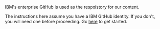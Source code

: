 IBM's enterprise GitHub is used as the respoistory for our content.

The instructions here assume you have a IBM GitHub identity.  If you don't, you will need one before proceeding. Go <a href="https://github.ibm.com/open-source/request-a-new-repo-bot" tareget=_blank>here</a> to get started.
